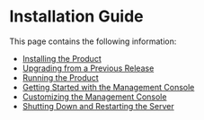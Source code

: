 # Installation Guide

This page contains the following information:

-   [Installing the Product](../../setup/installing-the-product)
-   [Upgrading from a Previous
    Release](Upgrading_from_a_Previous_Release)
-   [Running the Product](../../setup/running-the-product)
-   [Getting Started with the Management
    Console](../../setup/getting-started-with-the-management-console)
-   [Customizing the Management
    Console](../../setup/customizing-the-management-console)
-   [Shutting Down and Restarting the
    Server](../../setup/shutting-down-and-restarting-the-server)

  
